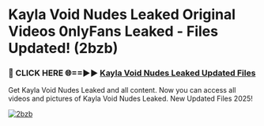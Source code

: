 # Kayla Void Nudes Leaked Original Videos 0nlyFans Leaked - Files Updated! (2bzb)

<h3>🔴 CLICK HERE 🌐==►► <a href="https://tinyurl.com/5h6xmrr3" rel="nofollow">Kayla Void Nudes Leaked Updated Files</a></h3>

Get Kayla Void Nudes Leaked and all content. Now you can access all videos and pictures of Kayla Void Nudes Leaked. New Updated Files 2025!

[![2bzb](https://i.imgur.com/KVD873Z.gif)](https://tinyurl.com/5h6xmrr3)
